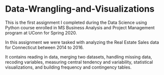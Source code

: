 # Data-Wrangling-and-Visualizations
This is the first assignment I completed during the Data Science using Python course enrolled in MS Business Analysis and Project Management program at UConn for Spring 2020.

In this assignment we were tasked with analyzing the Real Estate Sales data for Connecticut between 2014 to 2016.

It contains reading in data, merging two datasets, handling missing data, recoding variables, measuring central tendency and variability, 
statistical visualizations, and building frequency and contingency tables.
